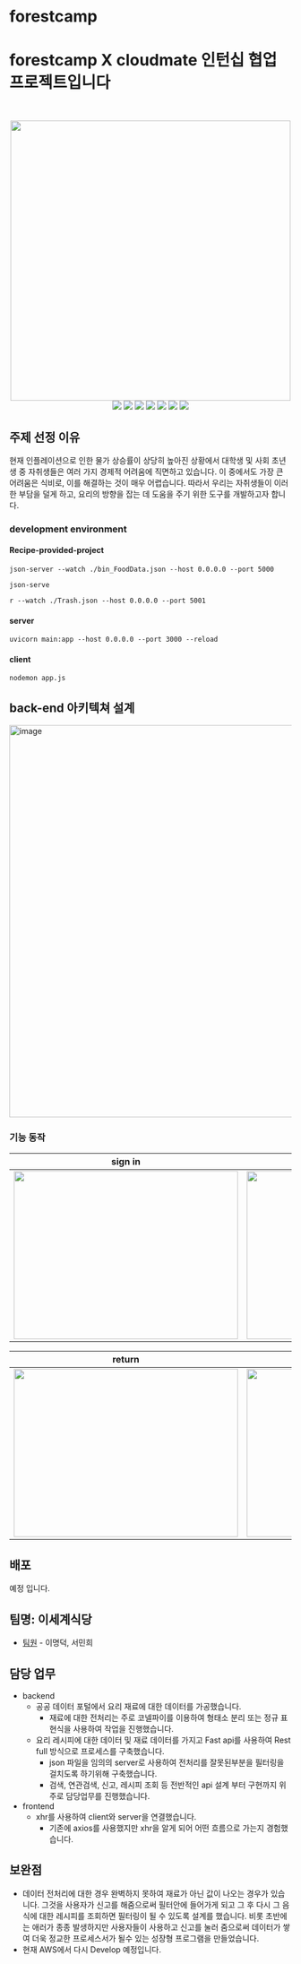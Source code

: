 # forestcamp

# forestcamp X cloudmate 인턴십 협업 프로젝트입니다

<br>
<p align="center">
<img width="500px" src="https://github.com/LeeMyungdeok/Recipe-provided-project/assets/115915362/c623c6fb-4475-4ea4-b7af-431b0073c758)">
<br>
<img src= "https://img.shields.io/badge/Javascript-F7DF1E?style=flat-square&logo=JavaScript&logoColor=white" />
<img src= "https://img.shields.io/badge/nodedotjs-339933?style=flat-square&logo=nodedotjs&logoColor=white" />
<img src= "https://img.shields.io/badge/mysql-4479A1?style=flat-square&logo=mysql&logoColor=white" />
<img src= "https://img.shields.io/badge/mongodb-47A248?style=flat-square&logo=mongodb&logoColor=white" />
<img src= "https://img.shields.io/badge/CSS3-1572B6?style=flat-square&logo=CSS3&logoColor=white" />
<img src= "https://img.shields.io/badge/inux-FCC624?style=flat-square&logo=linux&logoColor=white" />
<img src= "https://img.shields.io/badge/Python-3776AB?style=flat-square&logo=Python&logoColor=white" />

<br>
</p>

## 주제 선정 이유
현재 인플레이션으로 인한 물가 상승률이 상당히 높아진 상황에서 대학생 및 사회 초년생 중 자취생들은 여러 가지 경제적 어려움에 직면하고 있습니다. 이 중에서도 가장 큰 어려움은 식비로, 이를 해결하는 것이 매우 어렵습니다. 따라서 우리는 자취생들이 이러한 부담을 덜게 하고, 요리의 방향을 잡는 데 도움을 주기 위한 도구를 개발하고자 합니다.

### development environment

#### Recipe-provided-project
```
json-server --watch ./bin_FoodData.json --host 0.0.0.0 --port 5000
```
```
json-serve
```
```
r --watch ./Trash.json --host 0.0.0.0 --port 5001
```

#### server
```
uvicorn main:app --host 0.0.0.0 --port 3000 --reload
```

#### client
```
nodemon app.js
```

## back-end 아키텍쳐 설계

<img width="700" alt="image" src="https://github.com/LeeMyungdeok/Recipe-provided-project/assets/115915362/fa80152a-5bb5-4977-9e4f-a94d953fa51e">

### 기능 동작
|                sign in              |                sign up               |
| :----------------------------------: | :----------------------------------: | 
| <img src='https://github.com/LeeMyungdeok/Recipe-provided-project/assets/115915362/0a8dd09a-962c-4eb5-9ee7-aea4d4bcc16f' width='400px' height='300px'> | <img src='https://github.com/LeeMyungdeok/Recipe-provided-project/assets/115915362/96fccd2d-74b5-4c75-9f83-2857754edf8d' width='400px' height='300px'>                                 |

|                return              |                rental               |
| :----------------------------------: | :----------------------------------: |
| <img src='https://github.com/LeeMyungdeok/Recipe-provided-project/assets/115915362/b6b795d0-f00b-4429-8351-fe532fa74a7c' width='400px' height='300px'> | <img src='https://github.com/LeeMyungdeok/Recipe-provided-project/assets/115915362/36730ab2-37b2-4ecf-8324-3318801bfbc4' width='400px' height='300px'> |

## 배포

예정 입니다.

## 팀명: 이세계식당

* [팀원](링크) - 이명덕, 서민희

## 담당 업무

- backend
  - 공공 데이터 포털에서 요리 재료에 대한 데이터를 가공했습니다.
    - 재료에 대한 전처리는 주로 코넬파이를 이용하여 형태소 분리 또는 정규 표현식을 사용하여 작업을 진행했습니다. 
  - 요리 레시피에 대한 데이터 및 재료 데이터를 가지고 Fast api를 사용하여 Rest full 방식으로 프로세스를 구축했습니다.
    - json 파일을 임의의 server로 사용하여 전처리를 잘못된부분을 필터링을 걸치도록 하기위해 구축했습니다.
    - 검색, 연관검색, 신고, 레시피 조회 등 전반적인 api 설계 부터 구현까지 위주로 담당업무를 진행했습니다. 
- frontend
  - xhr를 사용하여 client와 server을 연결했습니다.
    - 기존에 axios를 사용했지만 xhr을 알게 되어 어떤 흐름으로 가는지 경험했습니다. 
 
## 보완점

* 데이터 전처리에 대한 경우 완벽하지 못하여 재료가 아닌 값이 나오는 경우가 있습니다. 그것을 사용자가 신고를 해줌으로써 필터안에 들어가게 되고 그 후 다시 그 음식에 대한 레시피를 조회하면 필터링이 될 수 있도록 설계를 했습니다. 비롯 초반에는 애러가 종종 발생하지만 사용자들이 사용하고 신고를 눌러 줌으로써 데이터가 쌓여 더욱 정교한 프로세스서가 될수 있는 성장형 프로그램을 만들었습니다.
* 현재 AWS에서 다시 Develop 예정입니다.
